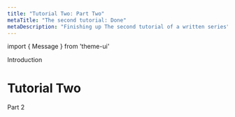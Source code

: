 ```yaml
---
title: "Tutorial Two: Part Two"
metaTitle: "The second tutorial: Done"
metaDescription: "Finishing up The second tutorial of a written series"
---
```


import { Message } from 'theme-ui'

Introduction

# Tutorial Two

<Message>
  Part 2
</Message>
